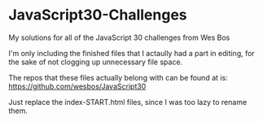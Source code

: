 # JavaScript30-Challenges
My solutions for all of the JavaScript 30 challenges from Wes Bos

I'm only including the finished files that I actaully had a part in editing, for the sake of not clogging up unnecessary file space. 

The repos that these files actually belong with can be found at is: https://github.com/wesbos/JavaScript30 

Just replace the index-START.html files, since I was too lazy to rename them.
